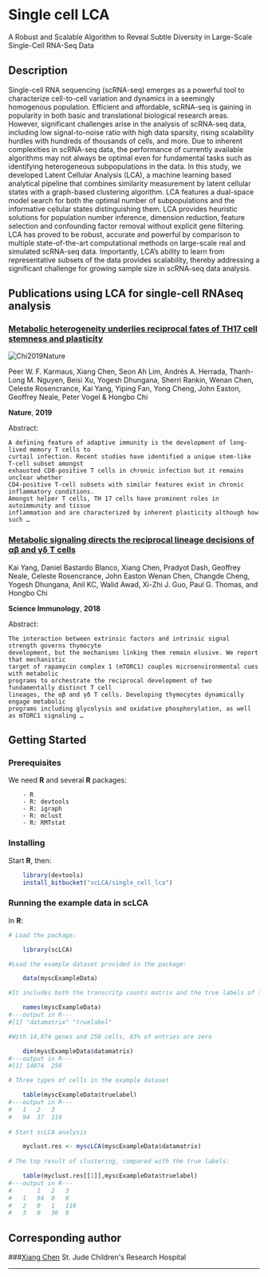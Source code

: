 # Single cell LCA

A Robust and Scalable Algorithm to Reveal Subtle Diversity in Large-Scale Single-Cell RNA-Seq Data

## Description
Single-cell RNA sequencing (scRNA-seq) emerges as a powerful tool to characterize cell-to-cell variation and dynamics in a seemingly homogenous population.  Efficient and affordable, scRNA-seq is gaining in popularity in both basic and translational biological research areas. However, significant challenges arise in the analysis of scRNA-seq data, including low signal-to-noise ratio with high data sparsity, rising scalability hurdles with hundreds of thousands of cells, and more. Due to inherent complexities in scRNA-seq data, the performance of currently available algorithms may not always be optimal even for fundamental tasks such as identifying heterogeneous subpopulations in the data. In this study, we developed Latent Cellular Analysis (LCA), a machine learning based analytical pipeline that combines similarity measurement by latent cellular states with a graph-based clustering algorithm. LCA features a dual-space model search for both the optimal number of subpopulations and the informative cellular states distinguishing them. LCA provides heuristic solutions for population number inference, dimension reduction, feature selection and confounding factor removal without explicit gene filtering. LCA has proved to be robust, accurate and powerful by comparison to multiple state-of-the-art computational methods on large-scale real and simulated scRNA-seq data. Importantly, LCA’s ability to learn from representative subsets of the data provides scalability, thereby addressing a significant challenge for growing sample size in scRNA-seq data analysis.

## Publications using LCA for single-cell RNAseq analysis

### [Metabolic heterogeneity underlies reciprocal fates of TH17 cell stemness and plasticity](https://www.nature.com/articles/s41586-018-0806-7)

![Chi2019Nature](https://bitbucket.org/scLCA/single_cell_lca/downloads/chi2019nature.png)

Peer W. F. Karmaus, Xiang Chen, Seon Ah Lim, Andrés A. Herrada, Thanh-Long M. Nguyen, Beisi Xu, Yogesh Dhungana, Sherri Rankin, Wenan Chen, Celeste Rosencrance, Kai Yang, Yiping Fan, Yong Cheng, John Easton, Geoffrey Neale, Peter Vogel & Hongbo Chi 

__Nature__, __2019__

Abstract:

	A defining feature of adaptive immunity is the development of long-lived memory T cells to 
	curtail infection. Recent studies have identified a unique stem-like T-cell subset amongst 
	exhausted CD8-positive T cells in chronic infection but it remains unclear whether 
	CD4-positive T-cell subsets with similar features exist in chronic inflammatory conditions. 
	Amongst helper T cells, TH 17 cells have prominent roles in autoimmunity and tissue 
	inflammation and are characterized by inherent plasticity although how such …

### [Metabolic signaling directs the reciprocal lineage decisions of αβ and γδ T cells](https://immunology.sciencemag.org/content/3/25/eaas9818.long)

Kai Yang, Daniel Bastardo Blanco, Xiang Chen, Pradyot Dash, Geoffrey Neale, Celeste Rosencrance, John Easton Wenan Chen, Changde Cheng, Yogesh Dhungana, Anil KC, Walid Awad, Xi-Zhi J. Guo, Paul G. Thomas, and Hongbo Chi

__Science Immunology__, __2018__

Abstract:

    The interaction between extrinsic factors and intrinsic signal strength governs thymocyte 
    development, but the mechanisms linking them remain elusive. We report that mechanistic 
    target of rapamycin complex 1 (mTORC1) couples microenvironmental cues with metabolic 
    programs to orchestrate the reciprocal development of two fundamentally distinct T cell 
    lineages, the αβ and γδ T cells. Developing thymocytes dynamically engage metabolic 
    programs including glycolysis and oxidative phosphorylation, as well as mTORC1 signaling …


## Getting Started

### Prerequisites

We need **R** and several **R** packages:

```
	- R
	- R: devtools
	- R: igraph
	- R: mclust
	- R: RMTstat
```


### Installing

Start **R**, then:
```R
	library(devtools)
	install_bitbucket("scLCA/single_cell_lca")
```


### Running the example data in scLCA

In **R**:


```R
# Load the package:

	library(scLCA)

#Load the example dataset provided in the package:

	data(myscExampleData)

#It includes both the transcritp counts matrix and the true labels of the cells:

	names(myscExampleData)
#---output in R---
#[1] "datamatrix" "truelabel"

#With 14,074 genes and 250 cells, 83% of entries are zero

	dim(myscExampleData$datamatrix)
#---output in R---
#[1] 14074	250

# Three types of cells in the example dataset

	table(myscExampleData$truelabel)
#---output in R---
#	1	2	3
#	94	37	119
 
# Start scLCA analysis

	myclust.res <- myscLCA(myscExampleData$datamatrix)
 
# The top result of clustering, compared with the true labels:

	table(myclust.res[[1]],myscExampleData$truelabel)
#---output in R---
#		1	2	3
#	1	94	0	0
#	2	0	1	119
#	3	0	36	0


```


## Corresponding author

###[Xiang Chen](https://www.stjude.org/directory/c/xiang-chen.html)
St. Jude Children's Research Hospital

----





